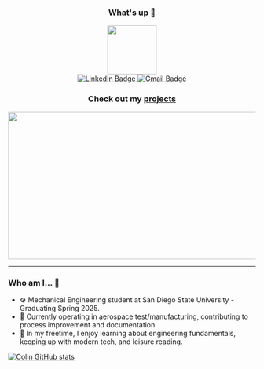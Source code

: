 <div align = "center">
<h3 style="text-align: center;">What's up 👋</h3>
</div>

<div id="header" align="center">
  <img src="https://i.giphy.com/media/v1.Y2lkPTc5MGI3NjExN3N2Mjdxd2VsbGo5a3l5aHRvZHNkMGMzMXJxM3M0bWt2ODhvNHRlZSZlcD12MV9pbnRlcm5hbF9naWZfYnlfaWQmY3Q9cw/0mUTv7Yu0TFn0SGSN2/giphy.gif" width="100"/>
</div>

<div align="center">
<div id="badges">
  <a href = "https://www.linkedin.com/in/colinro">
  <img src = "https://img.shields.io/badge/LinkedIn-blue?logo=linkedin&logoColor=white" alt="LinkedIn Badge"/>
  </a> 
  <a href = "mailto: colinwhoa@gmail.com">
  <img src = "https://img.shields.io/badge/Gmail-red?logo=gmail&logoColor=white" alt="Gmail Badge"/>
  </a>
</div>
<img src="https://komarev.com/ghpvc/?username=colinro1&style=flat-square&color=blue" alt=""/>
</div>

<div align="center">
  <h3 style="text-align: center;">Check out my 
    <a href = "https://colinro1.github.io/projects">projects 
    </a> 
  </h3>
</div>

<div align="center">
  <img src="https://i.giphy.com/media/v1.Y2lkPTc5MGI3NjExZjgzMXV0ZmowcWNxOXRmYnl3cHUxb3RsejB2bmg0dzVhemV2dGw3dSZlcD12MV9pbnRlcm5hbF9naWZfYnlfaWQmY3Q9Zw/3oKIPtjElfqwMOTbH2/giphy.gif" width="600" height="300"/>
</div>

---

### Who am I... 🤔

- ⚙️ Mechanical Engineering student at San Diego State University - Graduating Spring 2025.
- 🧪 Currently operating in aerospace test/manufacturing, contributing to process improvement and documentation.
- 📖 In my freetime, I enjoy learning about engineering fundamentals, keeping up with modern tech, and leisure reading.

[![Colin GitHub stats](https://github-readme-stats.vercel.app/api?username=colinro1)](https://github.com/colinro1/github-readme-stats)


